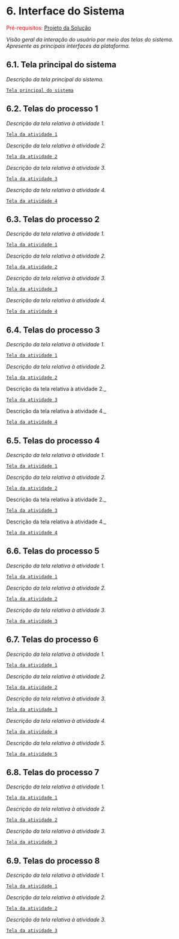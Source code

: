 
# 6. Interface do Sistema

<span style="color:red">Pré-requisitos: <a href="4-Projeto-Solucao.md"> Projeto da Solução</a></span>

_Visão geral da interação do usuário por meio das telas do sistema. Apresente as principais interfaces da plataforma._

## 6.1. Tela principal do sistema

_Descrição da tela principal do sistema._

[`Tela principal do sistema`](images/wr-inicial.png)


## 6.2. Telas do processo 1

_Descrição da tela relativa à atividade 1._

[`Tela da atividade 1`](images/wr-login.png)

_Descrição da tela relativa à atividade 2._

[`Tela da atividade 2`](images/wr-inicial.png)

_Descrição da tela relativa à atividade 3._

[`Tela da atividade 3`](images/wr-usuarios.png)

_Descrição da tela relativa à atividade 4._

[`Tela da atividade 4`](images/wr-cadastrar-usuario.png)



## 6.3. Telas do processo 2

_Descrição da tela relativa à atividade 1._

[`Tela da atividade 1`](images/wr-login.png)

_Descrição da tela relativa à atividade 2._

[`Tela da atividade 2`](images/wr-inicial.png)

_Descrição da tela relativa à atividade 3._

[`Tela da atividade 3`](images/wr-usuarios.png)

_Descrição da tela relativa à atividade 4._

[`Tela da atividade 4`](images/wr-editar-usuario.png)

## 6.4. Telas do processo 3

_Descrição da tela relativa à atividade 1._

[`Tela da atividade 1`](images/wr-login.png)

_Descrição da tela relativa à atividade 2._

[`Tela da atividade 2`](images/wr-inicial.png)

 Descrição da tela relativa à atividade 2._

[`Tela da atividade 3`](images/wr-produtos.png)

Descrição da tela relativa à atividade 4._

[`Tela da atividade 4`](images/wr-cadastrar-produto.png)


## 6.5. Telas do processo 4

_Descrição da tela relativa à atividade 1._

[`Tela da atividade 1`](images/wr-login.png)

_Descrição da tela relativa à atividade 2._

[`Tela da atividade 2`](images/wr-inicial.png)

Descrição da tela relativa à atividade 2._

[`Tela da atividade 3`](images/wr-produtos.png)

Descrição da tela relativa à atividade 4._

[`Tela da atividade 4`](images/wr-editar-produto.png)

## 6.6. Telas do processo 5

_Descrição da tela relativa à atividade 1._

[`Tela da atividade 1`](images/wr-login.png)

_Descrição da tela relativa à atividade 2._

[`Tela da atividade 2`](images/wr-inicial.png)

_Descrição da tela relativa à atividade 3._

[`Tela da atividade 3`](images/wr-vendas.png)

## 6.7. Telas do processo 6

_Descrição da tela relativa à atividade 1._

[`Tela da atividade 1`](images/wr-login.png)

_Descrição da tela relativa à atividade 2._

[`Tela da atividade 2`](images/wr-inicial.png)

_Descrição da tela relativa à atividade 3._

[`Tela da atividade 3`](images/wr-vendas.png)

_Descrição da tela relativa à atividade 4._

[`Tela da atividade 4`](images/wr-historico-vendas.png)

_Descrição da tela relativa à atividade 5._

[`Tela da atividade 5`](images/wr-editar-venda.png)

## 6.8. Telas do processo 7

_Descrição da tela relativa à atividade 1._

[`Tela da atividade 1`](images/wr-login.png)

_Descrição da tela relativa à atividade 2._

[`Tela da atividade 2`](images/wr-inicial.png)

_Descrição da tela relativa à atividade 3._

[`Tela da atividade 3`](images/wr-relatorio-financeiro.png)

## 6.9. Telas do processo 8

_Descrição da tela relativa à atividade 1._

[`Tela da atividade 1`](images/wr-login.png)

_Descrição da tela relativa à atividade 2._

[`Tela da atividade 2`](images/wr-inicial.png)

_Descrição da tela relativa à atividade 3._

[`Tela da atividade 3`](images/wr-relatorio-estoque.png)

